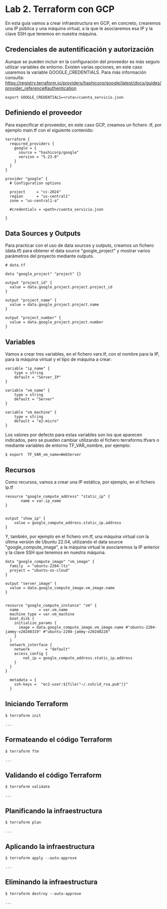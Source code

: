 # Lab 2. Terraform con GCP

En esta guía vamos a crear infraestructura en GCP, en concreto, crearemos una IP pública y una máquina virtual, 
a la que le asociaremos esa IP y la clave SSH que tenemos en nuestra máquina.

## Credenciales de autentificación y autorización

Aunque se pueden incluir en la configuración del proveedor es más seguro utilizar 
variables de entorno. Existen varias opciones, en este caso usaremos la variable GOOGLE_CREDENTIALS.
Para más información consulta: https://registry.terraform.io/providers/hashicorp/google/latest/docs/guides/provider_reference#authentication

```
export GOOGLE_CREDENTIALS=<ruta>/cuenta_servicio.json
```

## Definiendo el proveedor

Para especificar el proveedor, en este caso GCP, creamos un fichero .tf, por ejemplo main.tf con el siguiente contenido:


```
terraform {
  required_providers {
    google = {
      source = "hashicorp/google"
      version = "5.23.0"
    }
  }
}

provider "google" {
  # Configuration options  

  project     = "cc-2024"
  region      = "us-central1"
  zone = "us-central1-a"
  
  #credentials = <path>/cuenta_servicio.json
  
}
```

## Data Sources y Outputs

Para practicar con el uso de data sources y outputs, creamos un fichero (data.tf) 
para obtener el data source "google_project" y mostrar varios parámetros del proyecto mediante outputs. 

```
# data.tf

data "google_project" "project" {}

output "project_id" {
  value = data.google_project.project.project_id
} 

output "project_name" {
  value = data.google_project.project.name
} 

output "project_number" {
  value = data.google_project.project.number
} 
```

## Variables

Vamos a crear tres variables, en el fichero vars.tf, con el nombre para la IP, para la máquina virtual y el tipo de máquina a crear:

```
variable "ip_name" {
    type = string
    default = "Server_IP"
}

variable "vm_name" {
    type = string
    default = "Server"
}

variable "vm_machine" {
    type = string
    default = "e2-micro"
}
```
Los valores por defecto para estas variables son los que aparecen indicados, pero se pueden cambiar utilizando el fichero
terraforms.tfvars o mediante variables de entorno TF_VAR_nombre, por ejemplo: 

```
$ export  TF_VAR_vm_name=WebServer
```


## Recursos

Como recursos, vamos a crear una IP estática, por ejemplo, en el fichero ip.tf

```
resource "google_compute_address" "static_ip" {
       name = var.ip_name
}


output "show_ip" {
    value = google_compute_address.static_ip.address
}
```

Y, también, por ejemplo en el fichero vm.tf, una máquina virtual con la última versión de Ubuntu 22.04, utilizando el data source "google_compute_image",
a la máquina virtual le asociaremos la IP anterior y la clave SSH que tenemos en nuestra máquina.

```
data "google_compute_image" "vm_image" {
  family  = "ubuntu-2204-lts"
  project = "ubuntu-os-cloud"
}

output "server_image" {
  value = data.google_compute_image.vm_image.name
}


resource "google_compute_instance" "vm" {
  name         = var.vm_name
  machine_type = var.vm_machine
  boot_disk {
    initialize_params {
      image = data.google_compute_image.vm_image.name #"ubuntu-2204-jammy-v20240319" #"ubuntu-2204-jammy-v20240228"
    }
  }
  network_interface {
    network       = "default"
    access_config {
        nat_ip = google_compute_address.static_ip.address
    }
  }
} 

  metadata = {
    ssh-keys =  "ec2-user:${file("~/.ssh/id_rsa.pub")}" 
  }

```

## Iniciando Terraform

```
$ terraform init

...

```

## Formateando el código Terraform

```
$ terraform ftm

...

```

## Validando el código Terraform

```
$ terraform validate

...

```

## Planificando la infraestructura

```
$ terraform plan

...

```

## Aplicando la infraestructura

```
$ terraform apply --auto-approve

...

```

## Eliminando la infraestructura

```
$ terraform destroy --auto-approve

...

```

